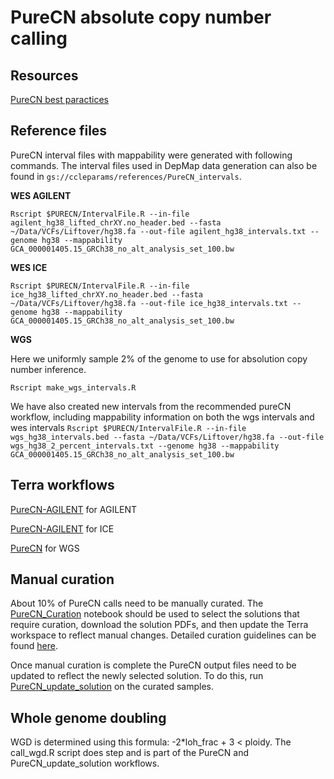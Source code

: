 # PureCN absolute copy number calling

## Resources

[PureCN best paractices](https://bioconductor.org/packages/devel/bioc/vignettes/PureCN/inst/doc/Quick.html)

## Reference files

PureCN interval files with mappability were generated with following commands. The interval files used in DepMap data generation can also be found in `gs://ccleparams/references/PureCN_intervals`.

**WES AGILENT**

`Rscript $PURECN/IntervalFile.R --in-file agilent_hg38_lifted_chrXY.no_header.bed --fasta ~/Data/VCFs/Liftover/hg38.fa --out-file agilent_hg38_intervals.txt --genome hg38 --mappability GCA_000001405.15_GRCh38_no_alt_analysis_set_100.bw`

**WES ICE**

`Rscript $PURECN/IntervalFile.R --in-file ice_hg38_lifted_chrXY.no_header.bed --fasta ~/Data/VCFs/Liftover/hg38.fa --out-file ice_hg38_intervals.txt --genome hg38 --mappability GCA_000001405.15_GRCh38_no_alt_analysis_set_100.bw`

**WGS**

Here we uniformly sample 2% of the genome to use for absolution copy number inference.

`Rscript make_wgs_intervals.R`

We have also created new intervals from the recommended pureCN workflow, including mappability information on both the wgs intervals and wes intervals
`Rscript $PURECN/IntervalFile.R --in-file wgs_hg38_intervals.bed --fasta ~/Data/VCFs/Liftover/hg38.fa --out-file wgs_hg38_2_percent_intervals.txt --genome hg38 --mappability GCA_000001405.15_GRCh38_no_alt_analysis_set_100.bw`

## Terra workflows

[PureCN-AGILENT](https://app.terra.bio/#workspaces/broad-firecloud-ccle/DepMap_WES_CN_hg38/workflows/broad-firecloud-ccle/PureCN-AGILENT) for AGILENT

[PureCN-AGILENT](https://app.terra.bio/#workspaces/broad-firecloud-ccle/DepMap_WES_CN_hg38/workflows/broad-firecloud-ccle/PureCN-ICE)  for ICE

[PureCN](https://app.terra.bio/#workspaces/broad-firecloud-ccle/DepMap_WGS_CN/workflows/broad-firecloud-ccle/PureCN) for WGS

## Manual curation

About 10% of PureCN calls need to be manually curated. The  [PureCN_Curation](https://github.com/broadinstitute/depmap_omics/blob/master/WGS_pipeline/PureCN_Curation.ipynb) notebook should be used to select the solutions that require curation, download the solution PDFs, and then update the Terra workspace to reflect manual changes. Detailed curation guidelines can be found [here](https://docs.google.com/document/d/1Rte0xKK3ZE_UV6MWepdXRIbAehUJg8FuLaDckrWhPTQ/edit).

Once manual curation is complete the PureCN output files need to be updated to reflect the newly selected solution. To do this, run [PureCN_update_solution](https://app.terra.bio/#workspaces/broad-firecloud-ccle/DepMap_WES_CN_hg38/workflows/colganwi/PureCN_update_solution) on the curated samples.

## Whole genome doubling

WGD is determined using this formula: -2*loh_frac + 3 < ploidy. The call_wgd.R script does step and is part of the PureCN and PureCN_update_solution workflows.
